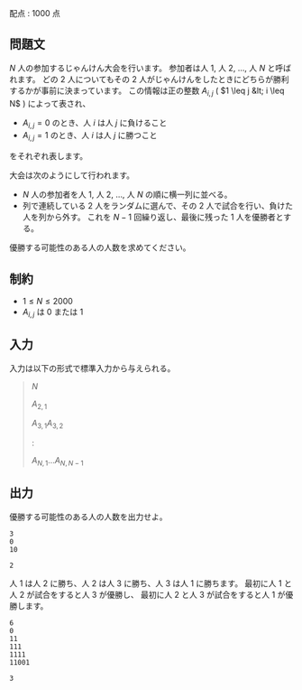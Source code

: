 配点 : $1000$ 点

## 問題文

$N$ 人の参加するじゃんけん大会を行います。
参加者は人 $1$, 人 $2$, $\ldots$, 人 $N$ と呼ばれます。
どの $2$ 人についてもその $2$ 人がじゃんけんをしたときにどちらが勝利するかが事前に決まっています。
この情報は正の整数 $A_{i,j}$ ( $1 \leq j &lt; i \leq N$ ) によって表され、

- $A_{i,j} = 0$ のとき、人 $i$ は人 $j$ に負けること
- $A_{i,j} = 1$ のとき、人 $i$ は人 $j$ に勝つこと

をそれぞれ表します。

大会は次のようにして行われます。

- $N$ 人の参加者を人 $1$, 人 $2$, $\ldots$, 人 $N$ の順に横一列に並べる。
- 列で連続している $2$ 人をランダムに選んで、その $2$ 人で試合を行い、負けた人を列から外す。
これを $N-1$ 回繰り返し、最後に残った $1$ 人を優勝者とする。

優勝する可能性のある人の人数を求めてください。

## 制約

- $1 \leq N \leq 2000$
- $A_{i,j}$ は $0$ または $1$

## 入力

入力は以下の形式で標準入力から与えられる。

> $N$
> 
> $A_{2,1}$
> 
> $A_{3,1}$$A_{3,2}$
> 
> $:$
> 
> $A_{N,1}$$\ldots$$A_{N,N-1}$

## 出力

優勝する可能性のある人の人数を出力せよ。

```input1
3
0
10
```

```output1
2
```

人 $1$ は人 $2$ に勝ち、人 $2$ は人 $3$ に勝ち、人 $3$ は人 $1$ に勝ちます。
最初に人 $1$ と人 $2$ が試合をすると人 $3$ が優勝し、
最初に人 $2$ と人 $3$ が試合をすると人 $1$ が優勝します。

```input2
6
0
11
111
1111
11001
```

```output2
3
```
